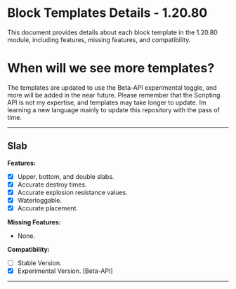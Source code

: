 # Block Templates Details - 1.20.80

This document provides details about each block template in the 1.20.80 module, including features, missing features, and compatibility.

# When will we see more templates?

The templates are updated to use the Beta-API experimental toggle, and more will be added in the near future. Please remember that the Scripting API is not my expertise, and templates may take longer to update. Im learning a new language mainly to update this repository with the pass of time. 

---

## Slab

**Features:**
- [x] Upper, bottom, and double slabs.
- [x] Accurate destroy times.
- [x] Accurate explosion resistance values.
- [x] Waterloggable.
- [x] Accurate placement.

**Missing Features:**
- None.

**Compatibility:**
- [ ] Stable Version.
- [x] Experimental Version. [Beta-API]

---